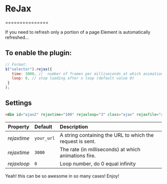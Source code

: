 # ReJax
===============


If you need to refresh only a portion of a page
Element is automatically refreshed...


## To enable the plugin:

 ```javascript
 // Format:
 $("selector").rejax({
    time: 3000, //  number of frames per milliseconds at which animations will run (default value 3000)
    loop: 0, // stop loading after x loop (default value 0)
  }
 );
```

## Settings

```html
<div id="ajax2" rejaxtime="100" rejaxloop="3" class="ajax" rejaxfile="ajax2.html"></div>
```

| Property      | Default    | Description                                              |
| ------------- |:-----------|:---------------------------------------------------------|
| *rejaxtime*   | `your_url`    | A string containing the URL to which the request is sent.|
| *rejaxtime*   | `3000`     | The rate (in milliseconds) at which animations fire.     |
| *rejaxloop*   | `0`        | Loop number, do 0 equal infinity                         |



Yeah! this can be so awesome in so many cases!
Enjoy!
